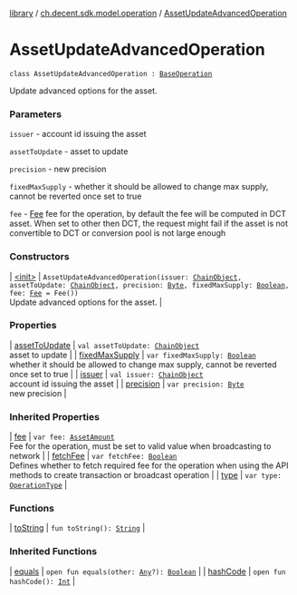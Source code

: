 [library](../../index.md) / [ch.decent.sdk.model.operation](../index.md) / [AssetUpdateAdvancedOperation](./index.md)

# AssetUpdateAdvancedOperation

`class AssetUpdateAdvancedOperation : `[`BaseOperation`](../-base-operation/index.md)

Update advanced options for the asset.

### Parameters

`issuer` - account id issuing the asset

`assetToUpdate` - asset to update

`precision` - new precision

`fixedMaxSupply` - whether it should be allowed to change max supply, cannot be reverted once set to true

`fee` - [Fee](../../ch.decent.sdk.model/-fee/index.md) fee for the operation, by default the fee will be computed in DCT asset.
When set to other then DCT, the request might fail if the asset is not convertible to DCT or conversion pool is not large enough

### Constructors

| [&lt;init&gt;](-init-.md) | `AssetUpdateAdvancedOperation(issuer: `[`ChainObject`](../../ch.decent.sdk.model/-chain-object/index.md)`, assetToUpdate: `[`ChainObject`](../../ch.decent.sdk.model/-chain-object/index.md)`, precision: `[`Byte`](https://kotlinlang.org/api/latest/jvm/stdlib/kotlin/-byte/index.html)`, fixedMaxSupply: `[`Boolean`](https://kotlinlang.org/api/latest/jvm/stdlib/kotlin/-boolean/index.html)`, fee: `[`Fee`](../../ch.decent.sdk.model/-fee/index.md)` = Fee())`<br>Update advanced options for the asset. |

### Properties

| [assetToUpdate](asset-to-update.md) | `val assetToUpdate: `[`ChainObject`](../../ch.decent.sdk.model/-chain-object/index.md)<br>asset to update |
| [fixedMaxSupply](fixed-max-supply.md) | `var fixedMaxSupply: `[`Boolean`](https://kotlinlang.org/api/latest/jvm/stdlib/kotlin/-boolean/index.html)<br>whether it should be allowed to change max supply, cannot be reverted once set to true |
| [issuer](issuer.md) | `val issuer: `[`ChainObject`](../../ch.decent.sdk.model/-chain-object/index.md)<br>account id issuing the asset |
| [precision](precision.md) | `var precision: `[`Byte`](https://kotlinlang.org/api/latest/jvm/stdlib/kotlin/-byte/index.html)<br>new precision |

### Inherited Properties

| [fee](../-base-operation/fee.md) | `var fee: `[`AssetAmount`](../../ch.decent.sdk.model/-asset-amount/index.md)<br>Fee for the operation, must be set to valid value when broadcasting to network |
| [fetchFee](../-base-operation/fetch-fee.md) | `var fetchFee: `[`Boolean`](https://kotlinlang.org/api/latest/jvm/stdlib/kotlin/-boolean/index.html)<br>Defines whether to fetch required fee for the operation when using the API methods to create transaction or broadcast operation |
| [type](../-base-operation/type.md) | `var type: `[`OperationType`](../-operation-type/index.md) |

### Functions

| [toString](to-string.md) | `fun toString(): `[`String`](https://kotlinlang.org/api/latest/jvm/stdlib/kotlin/-string/index.html) |

### Inherited Functions

| [equals](../-base-operation/equals.md) | `open fun equals(other: `[`Any`](https://kotlinlang.org/api/latest/jvm/stdlib/kotlin/-any/index.html)`?): `[`Boolean`](https://kotlinlang.org/api/latest/jvm/stdlib/kotlin/-boolean/index.html) |
| [hashCode](../-base-operation/hash-code.md) | `open fun hashCode(): `[`Int`](https://kotlinlang.org/api/latest/jvm/stdlib/kotlin/-int/index.html) |

